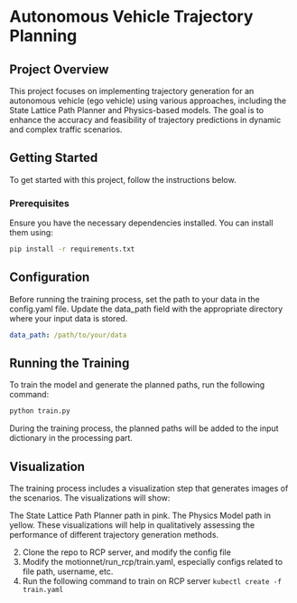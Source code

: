 # Autonomous Vehicle Trajectory Planning

## Project Overview

This project focuses on implementing trajectory generation for an autonomous vehicle (ego vehicle) using various approaches, including the State Lattice Path Planner and Physics-based models. The goal is to enhance the accuracy and feasibility of trajectory predictions in dynamic and complex traffic scenarios.

## Getting Started

To get started with this project, follow the instructions below.

### Prerequisites

Ensure you have the necessary dependencies installed. You can install them using:

```bash
pip install -r requirements.txt
```
## Configuration
Before running the training process, set the path to your data in the config.yaml file. Update the data_path field with the appropriate directory where your input data is stored.

```yaml
data_path: /path/to/your/data
```
## Running the Training
To train the model and generate the planned paths, run the following command:

```bash
python train.py
```
During the training process, the planned paths will be added to the input dictionary in the processing part.

## Visualization
The training process includes a visualization step that generates images of the scenarios. The visualizations will show:

The State Lattice Path Planner path in pink.
The Physics Model path in yellow.
These visualizations will help in qualitatively assessing the performance of different trajectory generation methods.
 
2. Clone the repo to RCP server, and modify the config file
3. Modify the motionnet/run_rcp/train.yaml, especially configs related to file path, username, etc.
3. Run the following command to train on RCP server
```kubectl create -f train.yaml```

